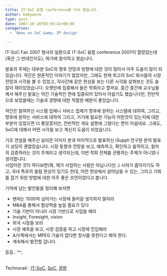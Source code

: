 ```yaml
---
title: IT-SoC 융합 conference를 다녀 왔습니다.
author: babyworm
type: post
date: 2007-10-28T08:50:41+00:00
categories:
  - 'News on SoC &amp; IP design'

---
```

IT-SoC Fair 2007 행사의 일환으로 IT-SoC 융합 conference 2007이 열렸었는데(혹은 그 반대인지도), 여기에 참석하고 왔습니다.

발표의 주제는 대부분 SoC의 향후 전망과 방향에 대한 것이 많아서 아주 도움이 많이 되었습니다. 약간은 원론적인 이야기가 많았지만, 그래도 현재 최고의 SoC 회사들의 시장 전망과 시각을 볼 수 있었고, 각사간에 같은 현상을 보는 다른 시각을 살펴보는 것도 솔찮이 재미있었습니다. 오랫만에 집중해서 들은 학회라고 할까요. 중간 중간에 교수님들께서 해주신 발표는 약간 기술적인 면에 집중되어 있어서 아쉽기도 했습니다만, 전반적으로 보았을때는 기술과 경향에 대한 적절한 배분이 좋았습니다.

약간은 참여하신 시스템 업체나 서비스 업체가 향후에 원하는 시스템에 대하여, 그리고, 향후에 원하는 서비스에 대하여 그리고, 거기에 필요한 기능이 어떤것이 있는지에 대한 부분이 있었으면 더 좋았겠지만, 전반적인 개요 설명에 그쳤다는 면이 아쉽네요. 그래도, SoC에 대해서 어떤 시각을 보고 계신지 도움이 되었습니다.

기조 연설을 해주신 실리콘 이미지 분과 마지막으로 발표하신 iSuppli 연구원 분의 발표가 상당히 괜찮았습니다. 시장 동향과 전망을 보고, 예측하고, 확인하고 움직이고, 철저히 검증하라는 것이 주제라고 생각되는데, 이번 학회 전체를 관통하는 주제가 아니었나 생각합니다.  
사업이란 것이 하다보면(뭐, 제가 사업하는 사람은 아닙니다만..) 시야가 좁아지기도 하고, 국내 특유의 쏠림 현상이 있기도 한데, 이런 현상에서 살아남을 수 있는, 그리고 기회를 잡기 위한 방법에 대한 아주 좋은 조언이었다고 봅니다.

기억에 남는 발언들을 정리해 보자면

  * 벤처는 1000억 넘어가는 시장에 들어갈 생각하지 말아라
  * M&A를 통해서 협상력을 높일 필요가 있다
  * 기술 기반이 아니라 시장 기반으로 사업을 해라
  * Insight, Foresight, vision
  * 외국 시장을 보라
  * 시장 예측을 보고, 시장 검증을 하고 시장에 진입해라
  * A/V쪽에서는 MPEG 기술이 없다면 장사를 못한다고 봐야 한다.
  * 계속해서 발전할 겁니다.

등등.. ^^;



<p class="zoundry_bw_tags">
  <!-- Tag links generated by Zoundry Blog Writer. Do not manually edit. http://www.zoundry.com -->
  
  <br /> <span class="ztags"><span class="ztagspace">Technorati</span> : <a href="http://technorati.com/tag/IT-SoC" class="ztag" rel="tag">IT-SoC</a>, <a href="http://technorati.com/tag/SoC" class="ztag" rel="tag">SoC</a>, <a href="http://technorati.com/tag/%EA%B2%BD%ED%96%A5" class="ztag" rel="tag">경향</a></span>
</p>